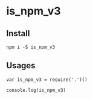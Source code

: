 # is_npm_v3

## Install

```
npm i -S is_npm_v3
```

## Usages

```
var is_npm_v3 = require('.')()

console.log(is_npm_v3)
```
